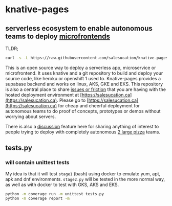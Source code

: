 # knative-pages

## serverless ecosystem to enable autonomous teams to deploy [microfrontends](https://martinfowler.com/articles/micro-frontends.html)

TLDR;

```bash
curl -s -L https://raw.githubusercontent.com/salesucation/knative-pages/main/stage1.sh |bash
```

This is an open source way to deploy a serverless app, microservice or microfrontend. It uses knative and a git repository to build and deploy your source code, like heroku or openshift 1 used to. Knative-pages provides a supabase backend and works on linux, AKS, GKE and EKS. This repository is also a central place to share [issues or friction](https://github.com/salesucation/salesucation/issues) that you are having with the hosted deployment environment at [https://salesucation.ca](https://salesucation.ca). Please go to [https://salesucation.ca](https://salesucation.ca) for cheap and cheerful deployment for autonomous teams to do proof of concepts, prototypes or demos without worrying about servers.

There is also a [discussion](https://github.com/salesucation/salesucation/discussions) feature here for sharing anything of interest to people trying to deploy with completely autonomous [2 large pizza](https://docs.aws.amazon.com/whitepapers/latest/public-sector-cloud-transformation/two-pizza-teams-from-ops-to-devops.html) teams.

## tests.py

### will contain unittest tests

My idea is that it will test `stage1` (bash) using docker to emulate yum, apt, apk and dnf environments. `stage2.py` will be tested in the more normal way, as well as with docker to test with GKS, AKS and EKS.

```bash
python -m coverage run -m unittest tests.py
python -m coverage report -m
```
